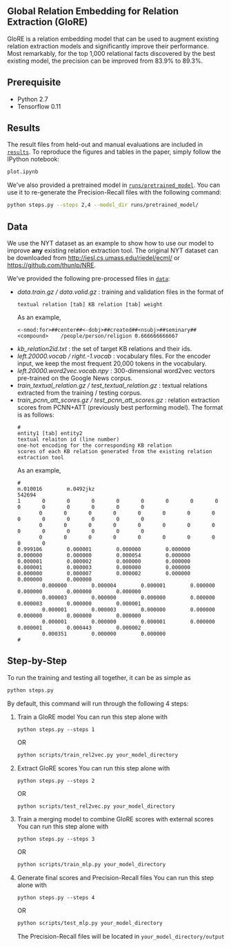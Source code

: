## Global Relation Embedding for Relation Extraction (GloRE)
GloRE is a relation embedding model that can be used to augment existing relation extraction models and significantly improve their performance. Most remarkably, for the top 1,000 relational facts discovered by the best existing model, the precision can be improved from 83.9% to 89.3%.

## Prerequisite
* Python 2.7
* Tensorflow 0.11

## Results
The result files from held-out and manual evaluations are included in [`results`](https://github.com/ppuliu/GloRE/tree/master/results). To reproduce the figures and tables in the paper, simply follow the IPython notebook:

```bash
plot.ipynb
```

We've also provided a pretrained model in [`runs/pretrained_model`](https://github.com/ppuliu/GloRE/tree/master/runs/pretrained_model). You can use it to re-generate the Precision-Recall files with the following command:

```bash
python steps.py --steps 2,4 --model_dir runs/pretrained_model/
```

## Data
We use the NYT dataset as an example to show how to use our model to improve **any** existing relation extraction tool. The original NYT dataset can be downloaded from http://iesl.cs.umass.edu/riedel/ecml/ or https://github.com/thunlp/NRE.

We've provided the following pre-processed files in [`data`](https://github.com/ppuliu/GloRE/tree/master/data):

* *data.train.gz / data.valid.gz* : training and validation files in the format of 
    ```
    textual relation [tab] KB relation [tab] weight
    ```
    As an example,
    ```
    <-nmod:for>##center##<-dobj>##created##<nsubj>##seminary##<compound>    /people/person/religion 0.666666666667
    ```
* *kb_relation2id.txt* : the set of target KB relations and their ids.
* *left.20000.vocab / right.-1.vocab* : vocabulary files. For the encoder input, we keep the most frequent 20,000 tokens in the vocabulary.
* *left.20000.word2vec.vocab.npy* : 300-dimensional word2vec vectors pre-trained on the Google News corpus.
* *train_textual_relation.gz / test_textual_relation.gz* : textual relations extracted from the training / testing corpus.
* *train_pcnn_att_scores.gz / test_pcnn_att_scores.gz* : relation extraction scores from PCNN+ATT (previously best performing model). The format is as follows:
    ```
    #
    entity1 [tab] entity2
    textual relaiton id (line number)
    one-hot encoding for the corresponding KB relation
    scores of each KB relation generated from the existing relation extraction tool
    ```
    As an example,
    ```
    #
    m.010016        m.0492jkz
    542694
    1       0       0       0       0       0       0       0       0       0       0       0       0       0       0
           0       0       0       0       0       0       0       0       0       0       0       0       0       0
           0       0       0       0       0       0       0       0       0       0       0       0       0       0
           0       0       0       0       0       0       0       0       0       0
    0.999106        0.000001        0.000000        0.000000        0.000000        0.000000        0.000054        0.000000        0.000001        0.000002        0.000000        0.000000        0.000001        0.000003        0.000000        0.000000        0.000000        0.000007        0.000002        0.000000        0.000000        0.000000
            0.000000        0.000004        0.000001        0.000000        0.000000        0.000000        0.000000
            0.000003        0.000000        0.000000        0.000000        0.000003        0.000000        0.000001
            0.000001        0.000003        0.000000        0.000000        0.000000        0.000000        0.000000
            0.000001        0.000000        0.000001        0.000000        0.000001        0.000443        0.000002
            0.000351        0.000000        0.000000
    #
    ```
## Step-by-Step
To run the training and testing all together, it can be as simple as
```bash
python steps.py
```
By default, this command will run through the following 4 steps:
1. Train a GloRE model
    You can run this step alone with
    ```
    python steps.py --steps 1
    ```
    OR
    ```bash
    python scripts/train_rel2vec.py your_model_directory
    ```
2. Extract GloRE scores
    You can run this step alone with
    ```
    python steps.py --steps 2
    ```
    OR
    ```bash
    python scripts/test_rel2vec.py your_model_directory
    ```
3. Train a merging model to combine GloRE scores with external scores
    You can run this step alone with
    ```
    python steps.py --steps 3
    ```
    OR
    ```bash
    python scripts/train_mlp.py your_model_directory
    ```
3. Generate final scores and Precision-Recall files
    You can run this step alone with
    ```
    python steps.py --steps 4
    ```
    OR
    ```bash
    python scripts/test_mlp.py your_model_directory
    ```
    The Precision-Recall files will be located in `your_model_directory/output`
    
    

